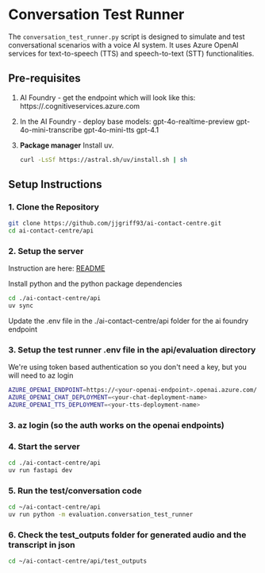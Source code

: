 # Conversation Test Runner

The `conversation_test_runner.py` script is designed to simulate and test conversational scenarios with a voice AI system. It uses Azure OpenAI services for text-to-speech (TTS) and speech-to-text (STT) functionalities.

## Pre-requisites

1. AI Foundry - get the endpoint which will look like this: https://<aifoundryname>.cognitiveservices.azure.com
2. In the AI Foundry - deploy base models: 
    gpt-4o-realtime-preview
    gpt-4o-mini-transcribe
    gpt-4o-mini-tts
    gpt-4.1
    
3. **Package manager** Install uv.

    ```bash
    curl -LsSf https://astral.sh/uv/install.sh | sh
    ```


## Setup Instructions

### 1. Clone the Repository

```bash
git clone https://github.com/jjgriff93/ai-contact-centre.git
cd ai-contact-centre/api
```

### 2. Setup the server

Instruction are here:
[README](https://github.com/jjgriff93/ai-contact-centre/blob/main/README.md)

Install python and the python package dependencies
```bash
cd ./ai-contact-centre/api
uv sync
```

Update the .env file in the ./ai-contact-centre/api folder for the ai foundry endpoint

### 3. Setup the test runner .env file in the api/evaluation directory

We're using token based authentication so you don't need a key, but you will need to az login
```bash
AZURE_OPENAI_ENDPOINT=https://<your-openai-endpoint>.openai.azure.com/
AZURE_OPENAI_CHAT_DEPLOYMENT=<your-chat-deployment-name>
AZURE_OPENAI_TTS_DEPLOYMENT=<your-tts-deployment-name>
```

### 3. az login  (so the auth works on the openai endpoints)

### 4. Start the server

```bash
cd ./ai-contact-centre/api
uv run fastapi dev
```
### 5. Run the test/conversation code

```bash
cd ~/ai-contact-centre/api
uv run python -m evaluation.conversation_test_runner
```

### 6. Check the test_outputs folder for generated audio and the transcript in json

```bash
cd ~/ai-contact-centre/api/test_outputs
```
